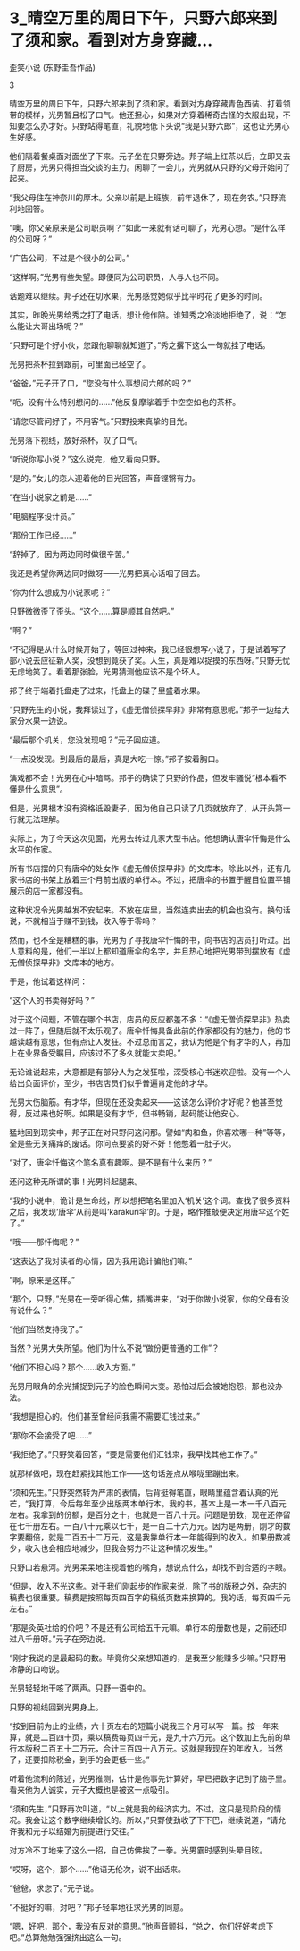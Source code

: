 # 3_晴空万里的周日下午，只野六郎来到了须和家。看到对方身穿藏...

歪笑小说 (东野圭吾作品)

3

晴空万里的周日下午，只野六郎来到了须和家。看到对方身穿藏青色西装、打着领带的模样，光男暂且松了口气。他还担心，如果对方穿着稀奇古怪的衣服出现，不知要怎么办才好。只野站得笔直，礼貌地低下头说“我是只野六郎”，这也让光男心生好感。

他们隔着餐桌面对面坐了下来。元子坐在只野旁边。邦子端上红茶以后，立即又去了厨房，光男只得担当交谈的主力。闲聊了一会儿，光男就从只野的父母开始问了起来。

“我父母住在神奈川的厚木。父亲以前是上班族，前年退休了，现在务农。”只野流利地回答。

“噢，你父亲原来是公司职员啊？”如此一来就有话可聊了，光男心想。“是什么样的公司呀？”

“广告公司，不过是个很小的公司。”

“这样啊。”光男有些失望。即便同为公司职员，人与人也不同。

话题难以继续。邦子还在切水果，光男感觉她似乎比平时花了更多的时间。

其实，昨晚光男给秀之打了电话，想让他作陪。谁知秀之冷淡地拒绝了，说：“怎么能让大哥出场呢？”

“只野可是个好小伙，您跟他聊聊就知道了。”秀之撂下这么一句就挂了电话。

光男把茶杯拉到跟前，可里面已经空了。

“爸爸，”元子开了口，“您没有什么事想问六郎的吗？”

“呃，没有什么特别想问的……”他反复摩挲着手中空空如也的茶杯。

“请您尽管问好了，不用客气。”只野投来真挚的目光。

光男落下视线，放好茶杯，叹了口气。

“听说你写小说？”这么说完，他又看向只野。

“是的。”女儿的恋人迎着他的目光回答，声音铿锵有力。

“在当小说家之前是……”

“电脑程序设计员。”

“那份工作已经……”

“辞掉了。因为两边同时做很辛苦。”

我还是希望你两边同时做呀——光男把真心话咽了回去。

“你为什么想成为小说家呢？”

只野微微歪了歪头。“这个……算是顺其自然吧。”

“啊？”

“不记得是从什么时候开始了，等回过神来，我已经很想写小说了，于是试着写了部小说去应征新人奖，没想到竟获了奖。人生，真是难以捉摸的东西呀。”只野无忧无虑地笑了。看着那张脸，光男猜测他应该不是个坏人。

邦子终于端着托盘走了过来，托盘上的碟子里盛着水果。

“只野先生的小说，我拜读过了，《虚无僧侦探早非》非常有意思呢。”邦子一边给大家分水果一边说。

“最后那个机关，您没发现吧？”元子回应道。

“一点没发现。到最后的最后，真是大吃一惊。”邦子按着胸口。

演戏都不会！光男在心中暗骂。邦子的确读了只野的作品，但发牢骚说“根本看不懂是什么意思”。

但是，光男根本没有资格诋毁妻子，因为他自己只读了几页就放弃了，从开头第一行就无法理解。

实际上，为了今天这次见面，光男去转过几家大型书店。他想确认唐伞忏悔是什么水平的作家。

所有书店摆的只有唐伞的处女作《虚无僧侦探早非》的文库本。除此以外，还有几家书店的书架上放着三个月前出版的单行本。不过，把唐伞的书置于醒目位置平铺展示的店一家都没有。

这种状况令光男越发不安起来。不放在店里，当然连卖出去的机会也没有。换句话说，不就相当于赚不到钱，收入等于零吗？

然而，也不全是糟糕的事。光男为了寻找唐伞忏悔的书，向书店的店员打听过。出人意料的是，他们一半以上都知道唐伞的名字，并且热心地把光男带到摆放有《虚无僧侦探早非》文库本的地方。

于是，他试着这样问：

“这个人的书卖得好吗？”

对于这个问题，不管在哪个书店，店员的反应都差不多：“《虚无僧侦探早非》热卖过一阵子，但随后就不太乐观了。唐伞忏悔具备此前的作家都没有的魅力，他的书越读越有意思，但有点让人发狂。不过总而言之，我认为他是个有才华的人，再加上在业界备受瞩目，应该过不了多久就能大卖吧。”

无论谁说起来，大意都是有部分人为之发狂啦，深受核心书迷欢迎啦。没有一个人给出负面评价，至少，书店店员们似乎普遍肯定他的才华。

光男大伤脑筋。有才华，但现在还没卖起来——这该怎么评价才好呢？他甚至觉得，反过来也好啊。如果是没有才华，但书畅销，起码能让他安心。

猛地回到现实中，邦子正在对只野问这问那。譬如“肉和鱼，你喜欢哪一种”等等，全是些无关痛痒的废话。你问点要紧的好不好！他憋着一肚子火。

“对了，唐伞忏悔这个笔名真有趣啊。是不是有什么来历？”

还问这种无所谓的事！光男抖起腿来。

“我的小说中，诡计是生命线，所以想把笔名里加入‘机关’这个词。查找了很多资料之后，我发现‘唐伞’从前是叫‘karakuri伞’的。于是，略作推敲便决定用唐伞这个姓了。”

“哦——那忏悔呢？”

“这表达了我对读者的心情，因为我用诡计骗他们嘛。”

“啊，原来是这样。”

“那个，只野，”光男在一旁听得心焦，插嘴进来，“对于你做小说家，你的父母有没有说什么？”

“他们当然支持我了。”

当然？光男大失所望。他们为什么不说“做份更普通的工作”？

“他们不担心吗？那个……收入方面。”

光男用眼角的余光捕捉到元子的脸色瞬间大变。恐怕过后会被她抱怨，那也没办法。

“我想是担心的。他们甚至曾经问我需不需要汇钱过来。”

“那你不会接受了吧……”

“我拒绝了。”只野笑着回答，“要是需要他们汇钱来，我早找其他工作了。”

就那样做吧，现在赶紧找其他工作——这句话差点从喉咙里蹦出来。

“须和先生。”只野突然转为严肃的表情，后背挺得笔直，眼睛里蕴含着认真的光芒，“我打算，今后每年至少出版两本单行本。我的书，基本上是一本一千八百元左右。我拿到的份额，是百分之十，也就是一百八十元。问题是册数，现在还停留在七千册左右。一百八十元乘以七千，是一百二十六万元。因为是两册，刚才的数字要翻倍，就是二百五十二万元，这是我靠单行本一年能得到的收入。如果册数减少，收入也会相应地减少，但我会努力不让这种情况发生。”

只野口若悬河。光男呆呆地注视着他的嘴角，想说点什么，却找不到合适的字眼。

“但是，收入不光这些。对于我们刚起步的作家来说，除了书的版税之外，杂志的稿费也很重要。稿费是按照每页四百字的稿纸页数来换算的。我的话，每页四千元左右。”

“那是灸英社给的价吧？不是还有公司给五千元嘛。单行本的册数也是，之前还印过八千册呀。”元子在旁边说。

“刚才我说的是最起码的数。毕竟你父亲想知道的，是我至少能赚多少嘛。”只野用冷静的口吻说。

光男轻轻地干咳了两声。只野一语中的。

只野的视线回到光男身上。

“按到目前为止的业绩，六十页左右的短篇小说我三个月可以写一篇。按一年来算，就是二百四十页，乘以稿费每页四千元，是九十六万元。这个数加上先前的单行本版税二百五十二万元，合计三百四十八万元。这就是我现在的年收入。当然了，还要扣除税金，到手的会更低一些。”

听着他流利的陈述，光男推测，估计是他事先计算好，早已把数字记到了脑子里。看来他为人诚实，元子大概也是被这一点吸引。

“须和先生，”只野再次叫道，“以上就是我的经济实力。不过，这只是现阶段的情况。我会让这个数字继续增长的。所以，”只野使劲收了下下巴，继续说道，“请允许我和元子以结婚为前提进行交往。”

对方冷不丁地来了这么一招，自己仿佛挨了一拳。光男霎时感到头晕目眩。

“哎呀，这个，那个……”他语无伦次，说不出话来。

“爸爸，求您了。”元子说。

“不挺好的嘛，对吧？”邦子轻率地征求光男的同意。

“嗯，好吧，那个，我没有反对的意思。”他声音颤抖，“总之，你们好好考虑下吧。”总算勉勉强强挤出这么一句。
